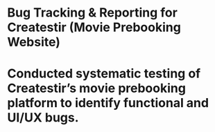 # Bug Tracking & Reporting for Createstir (Movie Prebooking Website) 
# Conducted systematic testing of Createstir’s movie prebooking platform to identify functional and UI/UX bugs.
 
